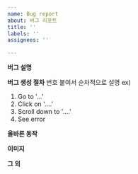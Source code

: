 ```yaml
---
name: Bug report
about: 버그 리포트
title: ''
labels: ''
assignees: ''

---
```


**버그 설명**

**버그 생성 절차**
번호 붙여서 순차적으로 설명
ex)
1. Go to '...'
2. Click on '....'
3. Scroll down to '....'
4. See error

**올바른 동작**

**이미지**

**그 외**
